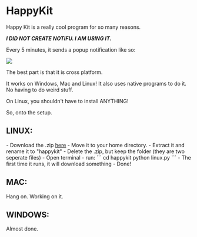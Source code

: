 HappyKit
========
Happy Kit is a really cool program for so many reasons. 

***I DID NOT CREATE NOTIFU. I AM USING IT.***

Every 5 minutes, it sends a popup notification like so:

<img src="http://nexae.ryanzaleski.com/img/HappyCrop.JPG">

The best part is that it is cross platform.

It works on Windows, Mac and Linux! It also uses native programs to do it. No having to do weird stuff.

On Linux, you shouldn't have to install ANYTHING! 

So, onto the setup.

<h2>LINUX:</h2>
- Download the .zip <a href="https://github.com/Nexae/HappyKit/archive/master.zip">here</a>
- Move it to your home directory.
- Extract it and rename it to "happykit" 
- Delete the .zip, but keep the folder (they are two seperate files)
- Open terminal
- run:
```
cd happykit
python linux.py
```
- The first time it runs, it will download something
- Done! 


<h2>MAC: </h2>
Hang on. Working on it.


<h2>WINDOWS: </h2>
Almost done.
